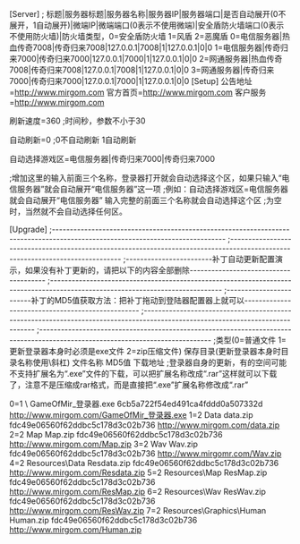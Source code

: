 [Server]
; 标题|服务器标题|服务器名称|服务器IP|服务器端口|是否自动展开(0不展开，1自动展开)|微端IP|微端端口(0表示不使用微端)|安全盾防火墙端口(0表示不使用防火墙)|防火墙类型，0=安全盾防火墙 1=风盾 2=恶魔盾
0=电信服务器|热血传奇7008|传奇归来7008|127.0.0.1|7008|1|127.0.0.1|0|0
1=电信服务器|传奇归来7000|传奇归来7000|127.0.0.1|7000|1|127.0.0.1|0|0
2=网通服务器|热血传奇7008|传奇归来7008|127.0.0.1|7008|1|127.0.0.1|0|0
3=网通服务器|传奇归来7000|传奇归来7000|127.0.0.1|7000|1|127.0.0.1|0|0
[Setup]
公告地址=http://www.mirgom.com
官方首页=http://www.mirgom.com
客户服务=http://www.mirgom.com

刷新速度=360
;时间秒，参数不小于30

自动刷新=0
;0不自动刷新 1自动刷新

自动选择游戏区=电信服务器|传奇归来7000|传奇归来7000

;增加这里的输入前面三个名称，登录器打开就会自动选择这个区，如果只输入“电信服务器”就会自动展开“电信服务器”这一项
;例如：自动选择游戏区=电信服务器 就会自动展开“电信服务器” 输入完整的前面三个名称就会自动选择这个区
;为空时，当然就不会自动选择任何区。


[Upgrade]
;------------------------------------------------------------------------------------------------------------------------------
;------------------------------------------------------------------------------------------------------------------------------
;------------------------补丁自动更新配置演示，如果没有补丁更新的，请把以下的内容全部删除--------------------------------------
;------------------------------------------------------------------------------------------------------------------------------
;------------------------补丁的MD5值获取方法：把补丁拖动到登陆器配置器上就可以-------------------------------------------------
;------------------------------------------------------------------------------------------------------------------------------
;------------------------------------------------------------------------------------------------------------------------------
;类型(0=普通文件  1=更新登录器本身时必须是exe文件  2=zip压缩文件)     保存目录(更新登录器本身时目录名称使用\斜杠)     文件名称     MD5值     下载地址
;登录器自身的更新，有的空间可能不支持扩展名为“.exe”文件的下载，可以把扩展名称改成“.rar”这样就可以下载了，注意不是压缩成rar格式，而是直接把“.exe”扩展名称修改成“.rar”

0=1     \     GameOfMir_登录器.exe     6cb5a722f54ed491ca4fddd0a507332d     http://www.mirgom.com/GameOfMir_登录器.exe
1=2     Data     data.zip     fdc49e06560f62ddbc5c178d3c02b736     http://www.mirgom.com/data.zip
2=2     Map     Map.zip     fdc49e06560f62ddbc5c178d3c02b736     http://www.mirgom.com/Map.zip
3=2     Wav     Wav.zip     fdc49e06560f62ddbc5c178d3c02b736     http://www.mirgomr.com/Wav.zip
4=2     Resources\Data     Resdata.zip     fdc49e06560f62ddbc5c178d3c02b736     http://www.mirgom.com/Resdata.zip
5=2     Resources\Map     ResMap.zip     fdc49e06560f62ddbc5c178d3c02b736     http://www.mirgom.com/ResMap.zip
6=2     Resources\Wav     ResWav.zip     fdc49e06560f62ddbc5c178d3c02b736     http://www.mirgom.com/ResWav.zip
7=2     Resources\Graphics\Human     Human.zip     fdc49e06560f62ddbc5c178d3c02b736     http://www.mirgom.com/Human.zip
